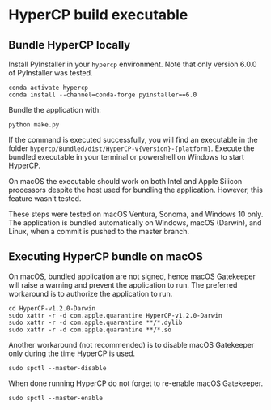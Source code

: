 # HyperCP build executable

## Bundle HyperCP locally
Install PyInstaller in your `hypercp` environment. Note that only version 6.0.0 of PyInstaller was tested.

    conda activate hypercp
    conda install --channel=conda-forge pyinstaller==6.0

Bundle the application with:

    python make.py

If the command is executed successfully, you will find an executable in the folder `hypercp/Bundled/dist/HyperCP-v{version}-{platform}`. Execute the bundled executable in your terminal or powershell on Windows to start HyperCP.

On macOS the executable should work on both Intel and Apple Silicon processors despite the host used for bundling the application. However, this feature wasn't tested.

These steps were tested on macOS Ventura, Sonoma, and Windows 10 only. The application is bundled automatically on Windows, macOS (Darwin), and Linux, when a commit is pushed to the master branch.

## Executing HyperCP bundle on macOS
On macOS, bundled application are not signed, hence macOS Gatekeeper will raise a warning and prevent the application to run. The preferred workaround is to authorize the application to run.

    cd HyperCP-v1.2.0-Darwin
    sudo xattr -r -d com.apple.quarantine HyperCP-v1.2.0-Darwin
    sudo xattr -r -d com.apple.quarantine **/*.dylib
    sudo xattr -r -d com.apple.quarantine **/*.so

Another workaround (not recommended) is to disable macOS Gatekeeper only during the time HyperCP is used.

    sudo spctl --master-disable

When done running HyperCP do not forget to re-enable macOS Gatekeeper.

    sudo spctl --master-enable  
